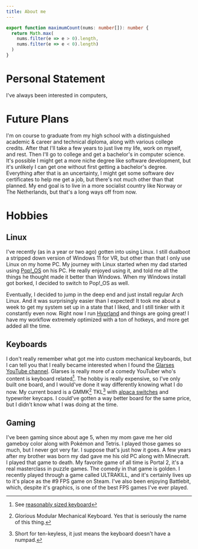 ```yaml
---
title: About me
---
```


```ts /src/lib/utils.ts
export function maximumCount(nums: number[]): number {
  return Math.max(
    nums.filter(e => e > 0).length,
    nums.filter(e => e < 0).length)
  )
}
```

# Personal Statement

I've always been interested in computers, 

# Future Plans

I'm on course to graduate from my high school with a distinguished academic & career and technical diploma, along with various college credits. After that I'll take a few years to just live my life, work on myself, and rest. Then I'll go to college and get a bachelor's in computer science. It's possible I might get a more niche degree like software development, but it's unlikely I can get one without first getting a bachelor's degree. Everything after that is an uncertainty, I might get some software dev certificates to help me get a job, but there's not much other than that planned. My end goal is to live in a more socialist country like Norway or The Netherlands, but that's a long ways off from now.

# Hobbies

## Linux

I've recently (as in a year or two ago) gotten into using Linux. I still dualboot a stripped down version of Windows 11 for VR, but other than that I only use Linux on my home PC. My journey with Linux started when my dad started using [Pop!\_OS](https://pop.system76.com) on his PC. He really enjoyed using it, and told me all the things he thought made it better than Windows. When my Windows install got borked, I decided to switch to Pop!\_OS as well.

Eventually, I decided to jump in the deep end and just install regular Arch Linux. And it was surprisingly easier than I expected! It took me about a week to get my system set up in a state that I liked, and I still tinker with it constantly even now. Right now I run [Hyprland](https://hyprland.org) and things are going great! I have my workflow extremely optimized with a ton of hotkeys, and more get added all the time.

## Keyboards

I don't really remember what got me into custom mechanical keyboards, but I can tell you that I really became interested when I found the [Glarses YouTube channel](https://www.youtube.com/@Glarses). Glarses is really more of a comedy YouTuber who's content is keyboard related[^1]. The hobby is really expensive, so I've only built one board, and I would've done it way differently knowing what I do now. My current board is a GMMK[^2] TKL[^3] with [alpaca switches](https://www.primekb.com/products/alpaca-linears) and typewriter keycaps. I could've gotten a way better board for the same price, but I didn't know what I was doing at the time.

[^1]: See [reasonably sized keyboard](https://www.youtube.com/watch?v=L_8GKPOQ5r4)
[^2]: Glorious Modular Mechanical Keyboard. Yes that is seriously the name of this thing.
[^3]: Short for ten-keyless, it just means the keyboard doesn't have a numpad.

## Gaming

I've been gaming since about age 5, when my mom gave me her old gameboy color along with Pokémon and Tetris. I played those games so much, but I never got very far. I suppose that's just how it goes. A few years after my brother was born my dad gave me his old PC along with Minecraft. I played that game to death. My favorite game of all time is Portal 2, it's a real masterclass in puzzle games. The comedy in that game is golden. I recently played through a game called ULTRAKILL, and it's certainly lives up to it's place as the #9 FPS game on Steam. I've also been enjoying Battlebit, which, despite it's graphics, is one of the best FPS games I've ever played.
